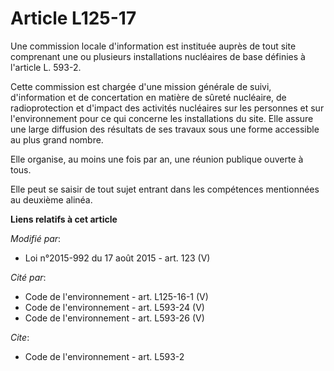 # Article L125-17

Une commission locale d'information est instituée auprès de tout site comprenant une ou plusieurs installations nucléaires de
base définies à l'article L. 593-2.

Cette commission est chargée d'une mission générale de suivi, d'information et de concertation en matière de sûreté
nucléaire, de radioprotection et d'impact des activités nucléaires sur les personnes et sur l'environnement pour ce qui
concerne les installations du site. Elle assure une large diffusion des résultats de ses travaux sous une forme accessible au
plus grand nombre.

Elle organise, au moins une fois par an, une réunion publique ouverte à tous. 

Elle peut se saisir de tout sujet entrant dans les compétences mentionnées au deuxième alinéa.

**Liens relatifs à cet article**

_Modifié par_:

  - Loi n°2015-992 du 17 août 2015 - art. 123 (V)

_Cité par_:

  - Code de l'environnement - art. L125-16-1 (V)
  - Code de l'environnement - art. L593-24 (V)
  - Code de l'environnement - art. L593-26 (V)

_Cite_:

  - Code de l'environnement - art. L593-2
